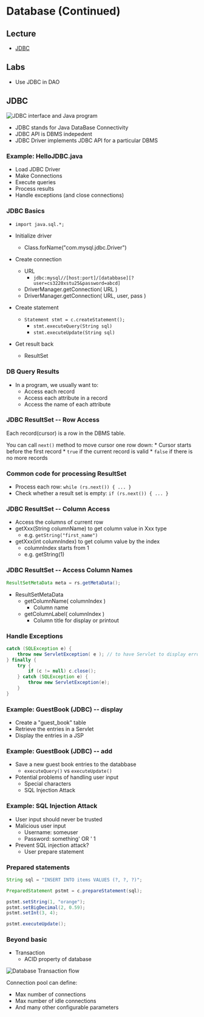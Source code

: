 # Database (Continued)


## Lecture

* [JDBC](#jdbc)



## Labs

* Use JDBC in DAO



## JDBC


![JDBC interface and Java program](https://raw.githubusercontent.com/csula/cs3220-spring-2018/master/notes/imgs/database-jdbc.png)


* JDBC stands for Java DataBase Connectivity
* JDBC API is DBMS indepedent
* JDBC Driver implements JDBC API for a particular DBMS


### Example: HelloJDBC.java

* Load JDBC Driver
* Make Connections
* Execute queries
* Process results
* Handle exceptions (and close connections)


### JDBC Basics


* `import java.sql.*;`
* Initialize driver
    * Class.forName("com.mysql.jdbc.Driver")
* Create connection
    * URL
        * `jdbc:mysql//[host:port]/[databbase][?user=cs3220xstu25&password=abcd]`
    * DriverManager.getConnection( URL )
    * DriverManager.getConnection( URL, user, pass )


* Create statement
    * `Statement stmt = c.createStatement();`
        * `stmt.executeQuery(String sql)`
        * `stmt.executeUpdate(String sql)`
* Get result back
    * ResultSet


### DB Query Results

* In a program, we usually want to:
    * Access each record
    * Access each attribute in a record
    * Access the name of each attribute


### JDBC ResultSet -- Row Access

Each record(cursor) is a row in the DBMS table.

You can call `next()` method to move cursor one row down:
    * Cursor starts before the first record
    * `true` if the current record is valid
    * `false` if there is no more records


### Common code for processing ResultSet

* Process each row: `while (rs.next()) { ... }`
* Check whether a result set is empty: `if (rs.next()) { ... }`


### JDBC ResultSet -- Column Access

* Access the columns of current row
* getXxx(String columnName) to get column value in Xxx type
    * e.g. `getString("first_name")`
* getXxx(int columnIndex) to get column value by the index
    * columnIndex starts from 1
    * e.g. getString(1)


### JDBC ResultSet -- Access Column Names

```java
ResultSetMetaData meta = rs.getMetaData();
```


* ResultSetMetaData
    * getColumnName( columnIndex )
        * Column name
    * getColumnLabel( columnIndex )
        * Column title for display or printout


### Handle Exceptions


```java
catch (SQLException e) {
    throw new ServletException( e ); // to have Servlet to display error stack (dev only)
} finally {
    try {
        if (c != null) c.close();
    } catch (SQLException e) {
        throw new ServletException(e);
    }
}
```


### Example: GuestBook (JDBC) -- display

* Create a "guest_book" table
* Retrieve the entries in a Servlet
* Display the entries in a JSP


### Example: GuestBook (JDBC) -- add

* Save a new guest book entries to the databbase
    * `executeQuery()` vs `executeUpdate()`
* Potential problems of handling user input
    * Special characters
    * SQL Injection Attack


### Example: SQL Injection Attack

* User input should never be trusted
* Malicious user input
    * Username: someuser
    * Password: something' OR ' 1
* Prevent SQL injection attack?
    * User prepare statement


### Prepared statements

```java
String sql = "INSERT INTO items VALUES (?, ?, ?)";

PreparedStatement pstmt = c.prepareStatement(sql);

pstmt.setString(1, "orange");
pstmt.setBigDecimal(2, 0.59);
pstmt.setInt(3, 4);

pstmt.executeUpdate();
```


### Beyond basic

* Transaction
    * ACID property of database

![Database Transaction flow](https://raw.githubusercontent.com/csula/cs3220-spring-2018/master/notes/imgs/database-transaction-flow.png)


Connection pool can define:

* Max number of connections
* Max number of idle connections
* And many other configurable parameters

